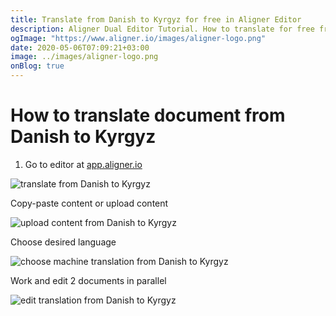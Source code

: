 ```yaml
---
title: Translate from Danish to Kyrgyz for free in Aligner Editor
description: Aligner Dual Editor Tutorial. How to translate for free from Danish to Kyrgyz. Aligner is multilingual document management platform. 
ogImage: "https://www.aligner.io/images/aligner-logo.png"
date: 2020-05-06T07:09:21+03:00
image: ../images/aligner-logo.png
onBlog: true
---
```


# How to translate document from Danish to Kyrgyz

1. Go to editor at [app.aligner.io](https://app.aligner.io "Aligner App web page")

![translate from Danish to Kyrgyz](../aligner-blank-editor.png "translate from Danish to Kyrgyz")

Copy-paste content or upload content

![upload content from Danish to Kyrgyz](../aligner-uploaded-document.png "upload content from Danish to Kyrgyz")

Choose desired language

![choose machine translation from Danish to Kyrgyz](../aligner-language-dropdown.png "choose machine translation from Danish to Kyrgyz")

Work and edit 2 documents in parallel

![edit translation from Danish to Kyrgyz](../aligner-double-sitded-editor.png "edit translation from Danish to Kyrgyz")

